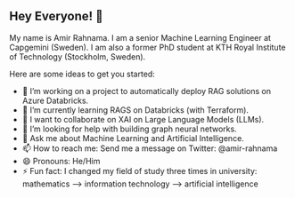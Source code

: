 ## Hey Everyone! 👋

My name is Amir Rahnama. I am a senior Machine Learning Engineer at Capgemini (Sweden). I am also a former PhD student at KTH Royal Institute of Technology (Stockholm, Sweden). 

Here are some ideas to get you started:

- 🔭 I’m working on a project to automatically deploy RAG solutions on Azure Databricks.
- 🌱 I’m currently learning RAGS on Databricks (with Terraform).
- 👯 I want to collaborate on XAI on Large Language Models (LLMs).
- 🤔 I’m looking for help with building graph neural networks.
- 💬 Ask me about Machine Learning and Artificial Intelligence.
- 📫 How to reach me: Send me a message on Twitter: @amir-rahnama
- 😄 Pronouns: He/Him
- ⚡ Fun fact: I changed my field of study three times in university: mathematics --> information technology --> artificial intelligence

